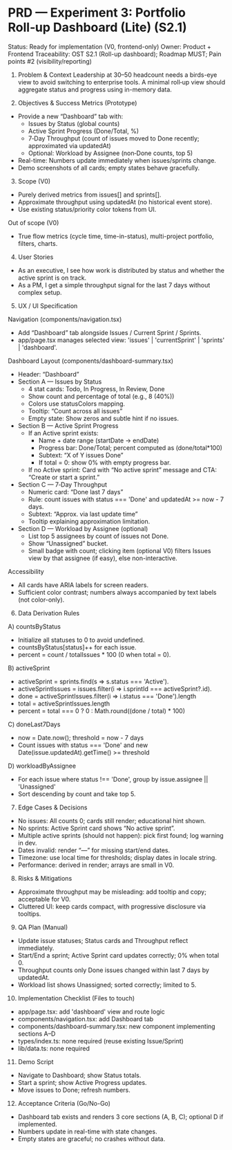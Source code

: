# PRD — Experiment 3: Portfolio Roll‑up Dashboard (Lite) (S2.1)

Status: Ready for implementation (V0, frontend-only)
Owner: Product + Frontend
Traceability: OST S2.1 (Roll-up dashboard); Roadmap MUST; Pain points #2 (visibility/reporting)

1) Problem & Context
Leadership at 30–50 headcount needs a birds-eye view to avoid switching to enterprise tools. A minimal roll‑up view should aggregate status and progress using in-memory data.

2) Objectives & Success Metrics (Prototype)
- Provide a new “Dashboard” tab with:
  - Issues by Status (global counts)
  - Active Sprint Progress (Done/Total, %)
  - 7‑Day Throughput (count of issues moved to Done recently; approximated via updatedAt)
  - Optional: Workload by Assignee (non‑Done counts, top 5)
- Real-time: Numbers update immediately when issues/sprints change.
- Demo screenshots of all cards; empty states behave gracefully.

3) Scope (V0)
- Purely derived metrics from issues[] and sprints[].
- Approximate throughput using updatedAt (no historical event store).
- Use existing status/priority color tokens from UI.

Out of scope (V0)
- True flow metrics (cycle time, time-in-status), multi-project portfolio, filters, charts.

4) User Stories
- As an executive, I see how work is distributed by status and whether the active sprint is on track.
- As a PM, I get a simple throughput signal for the last 7 days without complex setup.

5) UX / UI Specification

Navigation (components/navigation.tsx)
- Add “Dashboard” tab alongside Issues / Current Sprint / Sprints.
- app/page.tsx manages selected view: 'issues' | 'currentSprint' | 'sprints' | 'dashboard'.

Dashboard Layout (components/dashboard-summary.tsx)
- Header: “Dashboard”
- Section A — Issues by Status
  - 4 stat cards: Todo, In Progress, In Review, Done
  - Show count and percentage of total (e.g., 8 (40%))
  - Colors use statusColors mapping.
  - Tooltip: “Count across all issues”
  - Empty state: Show zeros and subtle hint if no issues.
- Section B — Active Sprint Progress
  - If an Active sprint exists:
    - Name + date range (startDate → endDate)
    - Progress bar: Done/Total; percent computed as (done/total*100)
    - Subtext: “X of Y issues Done”
    - If total = 0: show 0% with empty progress bar.
  - If no Active sprint: Card with “No active sprint” message and CTA: “Create or start a sprint.”
- Section C — 7‑Day Throughput
  - Numeric card: “Done last 7 days”
  - Rule: count issues with status === 'Done' and updatedAt >= now - 7 days.
  - Subtext: “Approx. via last update time”
  - Tooltip explaining approximation limitation.
- Section D — Workload by Assignee (optional)
  - List top 5 assignees by count of issues not Done.
  - Show “Unassigned” bucket.
  - Small badge with count; clicking item (optional V0) filters Issues view by that assignee (if easy), else non-interactive.

Accessibility
- All cards have ARIA labels for screen readers.
- Sufficient color contrast; numbers always accompanied by text labels (not color-only).

6) Data Derivation Rules

A) countsByStatus
- Initialize all statuses to 0 to avoid undefined.
- countsByStatus[status]++ for each issue.
- percent = count / totalIssues * 100 (0 when total = 0).

B) activeSprint
- activeSprint = sprints.find(s => s.status === 'Active').
- activeSprintIssues = issues.filter(i => i.sprintId === activeSprint?.id).
- done = activeSprintIssues.filter(i => i.status === 'Done').length
- total = activeSprintIssues.length
- percent = total === 0 ? 0 : Math.round((done / total) * 100)

C) doneLast7Days
- now = Date.now(); threshold = now - 7 days
- Count issues with status === 'Done' and new Date(issue.updatedAt).getTime() >= threshold

D) workloadByAssignee
- For each issue where status !== 'Done', group by issue.assignee || 'Unassigned'
- Sort descending by count and take top 5.

7) Edge Cases & Decisions
- No issues: All counts 0; cards still render; educational hint shown.
- No sprints: Active Sprint card shows “No active sprint”.
- Multiple active sprints (should not happen): pick first found; log warning in dev.
- Dates invalid: render “—” for missing start/end dates.
- Timezone: use local time for thresholds; display dates in locale string.
- Performance: derived in render; arrays are small in V0.

8) Risks & Mitigations
- Approximate throughput may be misleading: add tooltip and copy; acceptable for V0.
- Cluttered UI: keep cards compact, with progressive disclosure via tooltips.

9) QA Plan (Manual)
- Update issue statuses; Status cards and Throughput reflect immediately.
- Start/End a sprint; Active Sprint card updates correctly; 0% when total 0.
- Throughput counts only Done issues changed within last 7 days by updatedAt.
- Workload list shows Unassigned; sorted correctly; limited to 5.

10) Implementation Checklist (Files to touch)
- app/page.tsx: add 'dashboard' view and route logic
- components/navigation.tsx: add Dashboard tab
- components/dashboard-summary.tsx: new component implementing sections A–D
- types/index.ts: none required (reuse existing Issue/Sprint)
- lib/data.ts: none required

11) Demo Script
- Navigate to Dashboard; show Status totals.
- Start a sprint; show Active Progress updates.
- Move issues to Done; refresh numbers.

12) Acceptance Criteria (Go/No-Go)
- Dashboard tab exists and renders 3 core sections (A, B, C); optional D if implemented.
- Numbers update in real-time with state changes.
- Empty states are graceful; no crashes without data.
